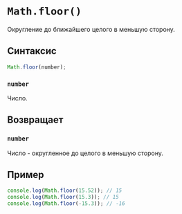 # `Math.floor()`

Округление до ближайшего целого в меньшую сторону.

## Синтаксис

```js
Math.floor(number);
```

### `number`

Число.

## Возвращает

### `number`

Число - округленное до целого в меньшую сторону.

## Пример

```js
console.log(Math.floor(15.52)); // 15
console.log(Math.floor(15.3)); // 15
console.log(Math.floor(-15.3)); // -16
```
